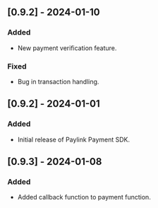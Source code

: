 ## [0.9.2] - 2024-01-10
### Added
- New payment verification feature.
### Fixed
- Bug in transaction handling.

## [0.9.2] - 2024-01-01
### Added
- Initial release of Paylink Payment SDK.

## [0.9.3] - 2024-01-08
### Added
- Added callback function to payment function.

